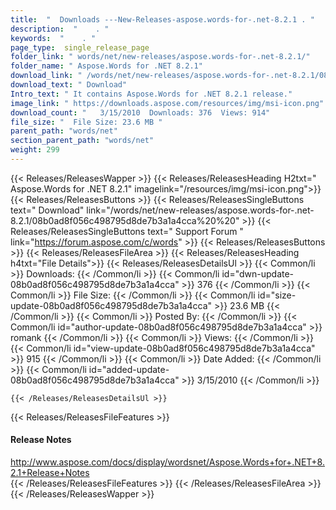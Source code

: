 ```yaml
---
title:  "  Downloads ---New-Releases-aspose.words-for-.net-8.2.1 . " 
description:  "    . " 
keywords:  "    . " 
page_type:  single_release_page
folder_link: " words/net/new-releases/aspose.words-for-.net-8.2.1/"
folder_name: " Aspose.Words for .NET 8.2.1"
download_link: " /words/net/new-releases/aspose.words-for-.net-8.2.1/08b0ad8f056c498795d8de7b3a1a4cca"
download_text: " Download"
Intro_text: " It contains Aspose.Words for .NET 8.2.1 release."
image_link: " https://downloads.aspose.com/resources/img/msi-icon.png"
download_count: "   3/15/2010  Downloads: 376  Views: 914"
file_size: "  File Size: 23.6 MB "
parent_path: "words/net"
section_parent_path: "words/net"
weight: 299 
---
```


{{< Releases/ReleasesWapper >}}
  {{< Releases/ReleasesHeading H2txt=" Aspose.Words for .NET 8.2.1" imagelink="/resources/img/msi-icon.png">}}
  {{< Releases/ReleasesButtons >}}
    {{< Releases/ReleasesSingleButtons text=" Download" link="/words/net/new-releases/aspose.words-for-.net-8.2.1/08b0ad8f056c498795d8de7b3a1a4cca%20%20" >}}
    {{< Releases/ReleasesSingleButtons text=" Support Forum " link="https://forum.aspose.com/c/words" >}}
  {{< Releases/ReleasesButtons >}}
  {{< Releases/ReleasesFileArea >}}
    {{< Releases/ReleasesHeading h4txt="File Details">}}
    {{< Releases/ReleasesDetailsUl >}}
            {{< Common/li  >}} Downloads: {{< /Common/li >}} 
      {{< Common/li id="dwn-update-08b0ad8f056c498795d8de7b3a1a4cca" >}} 376 {{< /Common/li >}} 
      {{< Common/li  >}} File Size: {{< /Common/li >}} 
      {{< Common/li id="size-update-08b0ad8f056c498795d8de7b3a1a4cca" >}} 23.6 MB {{< /Common/li >}} 
      {{< Common/li  >}} Posted By: {{< /Common/li >}} 
      {{< Common/li id="author-update-08b0ad8f056c498795d8de7b3a1a4cca" >}} romank {{< /Common/li >}} 
      {{< Common/li  >}} Views: {{< /Common/li >}} 
      {{< Common/li id="view-update-08b0ad8f056c498795d8de7b3a1a4cca" >}} 915 {{< /Common/li >}} 
      {{< Common/li  >}} Date Added: {{< /Common/li >}} 
      {{< Common/li id="added-update-08b0ad8f056c498795d8de7b3a1a4cca" >}} 3/15/2010 {{< /Common/li >}} 

    {{< /Releases/ReleasesDetailsUl >}}

  {{< Releases/ReleasesFileFeatures >}}
      <h4>Release Notes</h4><div><a href="http://www.aspose.com/docs/display/wordsnet/Aspose.Words+for+.NET+8.2.1+Release+Notes">http://www.aspose.com/docs/display/wordsnet/Aspose.Words+for+.NET+8.2.1+Release+Notes</a></div>
  {{< /Releases/ReleasesFileFeatures >}}
 {{< /Releases/ReleasesFileArea >}}
{{< /Releases/ReleasesWapper >}}



